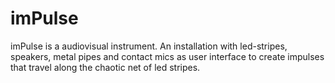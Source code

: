 # imPulse
imPulse is a audiovisual instrument. An installation with led-stripes, speakers, metal pipes and contact mics as user interface to create impulses that travel along the chaotic net of led stripes.
